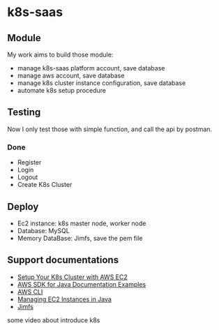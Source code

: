 # k8s-saas

## Module
My work aims to build those module:
+ manage k8s-saas platform account, save database
+ manage aws account, save database
+ manage k8s cluster instance configuration, save database
+ automate k8s setup procedure

## Testing

Now I only test those with simple function, and call the api by postman.
### Done
+ Register
+ Login
+ Logout
+ Create K8s Cluster


## Deploy
+ Ec2 instance: k8s master node, worker node
+ Database: MySQL  
+ Memory DataBase: Jimfs, save the pem file

## Support documentations

+ [Setup Your K8s Cluster with AWS EC2](https://milindasenaka96.medium.com/setup-your-k8s-cluster-with-aws-ec2-3768d78e7f05)
+ [AWS SDK for Java Documentation Examples](https://github.com/awsdocs/aws-doc-sdk-examples/tree/main/java)
+ [AWS CLI](https://awscli.amazonaws.com/v2/documentation/api/latest/reference/index.html)
+ [Managing EC2 Instances in Java](https://www.baeldung.com/ec2-java)
+ [Jimfs](https://gitee.com/mirrors/Jimfs)

some video about introduce k8s